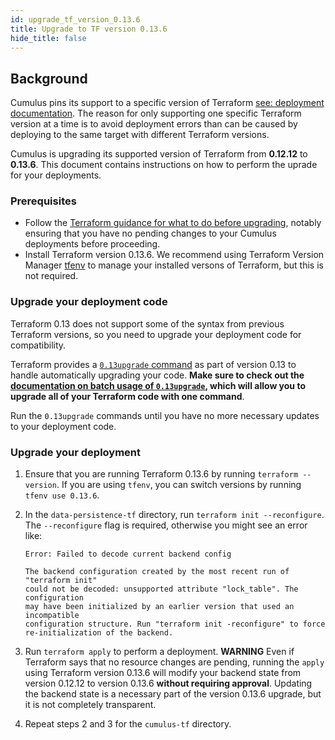 ```yaml
---
id: upgrade_tf_version_0.13.6
title: Upgrade to TF version 0.13.6
hide_title: false
---
```


## Background

Cumulus pins its support to a specific version of Terraform [see: deployment documentation](../deployment/README.md#install-terraform). The reason for only supporting one specific Terraform version at a time is to avoid deployment errors than can be caused by deploying to the same target with different Terraform versions.

Cumulus is upgrading its supported version of Terraform from **0.12.12** to **0.13.6**. This document contains instructions on how to perform the uprade for your deployments.

### Prerequisites

- Follow the [Terraform guidance for what to do before upgrading](https://www.terraform.io/upgrade-guides/0-13.html#before-you-upgrade), notably ensuring that you have no pending changes to your Cumulus deployments before proceeding.
- Install Terraform version 0.13.6. We recommend using Terraform Version Manager [tfenv](https://github.com/tfutils/tfenv) to manage your installed versons of Terraform, but this is not required.

### Upgrade your deployment code

Terraform 0.13 does not support some of the syntax from previous Terraform versions, so you need to upgrade your deployment code for compatibility.

Terraform provides a [`0.13upgrade` command](https://www.terraform.io/docs/commands/0.13upgrade.html) as part of version 0.13 to handle automatically upgrading your code. **Make sure to check out the [documentation on batch usage of `0.13upgrade`](https://www.terraform.io/docs/commands/0.13upgrade.html#batch-usage), which will allow you to upgrade all of your Terraform code with one command**.

Run the `0.13upgrade` commands until you have no more necessary updates to your deployment code.

### Upgrade your deployment

1. Ensure that you are running Terraform 0.13.6 by running `terraform --version`. If you are using `tfenv`, you can switch versions by running `tfenv use 0.13.6`.
2. In the `data-persistence-tf` directory, run `terraform init --reconfigure`. The `--reconfigure` flag is required, otherwise you might see an error like:

    ```text
    Error: Failed to decode current backend config

    The backend configuration created by the most recent run of "terraform init"
    could not be decoded: unsupported attribute "lock_table". The configuration
    may have been initialized by an earlier version that used an incompatible
    configuration structure. Run "terraform init -reconfigure" to force
    re-initialization of the backend.
    ```

3. Run `terraform apply` to perform a deployment. **WARNING** Even if Terraform says that no resource changes are pending, running the `apply` using Terraform version 0.13.6 will modify your backend state from version 0.12.12 to version 0.13.6 **without requiring approval**. Updating the backend state is a necessary part of the version 0.13.6 upgrade, but it is not completely transparent.
4. Repeat steps 2 and 3 for the `cumulus-tf` directory.
